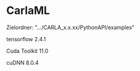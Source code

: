 # CarlaML

Zielordner: ".../CARLA_x.x.xx/PythonAPI/examples"

tensorflow      2.4.1

Cuda Toolkit    11.0

cuDNN           8.0.4
